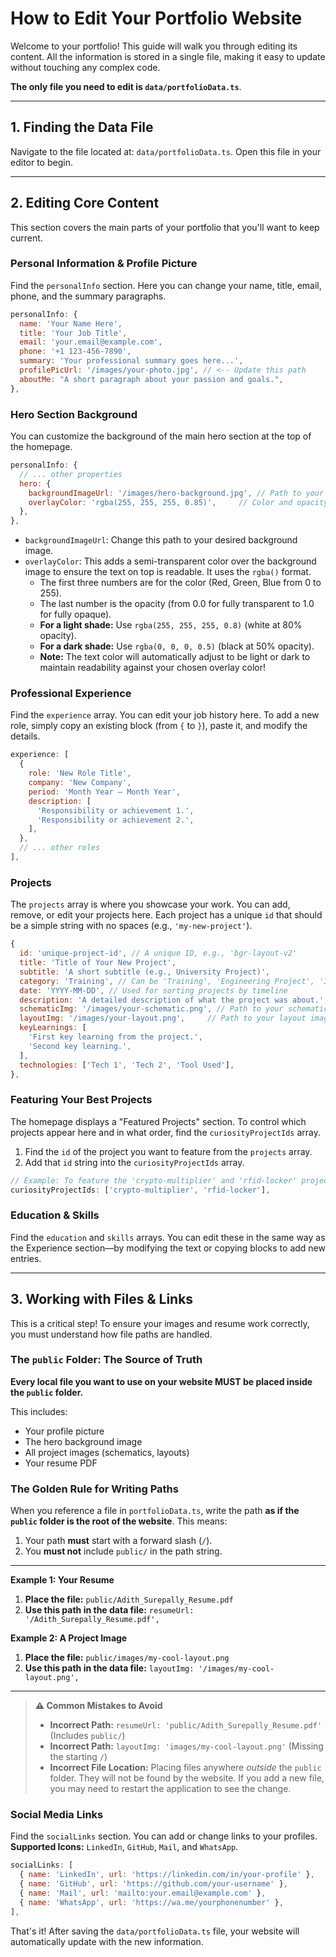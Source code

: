# How to Edit Your Portfolio Website

Welcome to your portfolio! This guide will walk you through editing its content. All the information is stored in a single file, making it easy to update without touching any complex code.

**The only file you need to edit is `data/portfolioData.ts`**.

---

## 1. Finding the Data File

Navigate to the file located at: `data/portfolioData.ts`. Open this file in your editor to begin.

---

## 2. Editing Core Content

This section covers the main parts of your portfolio that you'll want to keep current.

### Personal Information & Profile Picture

Find the `personalInfo` section. Here you can change your name, title, email, phone, and the summary paragraphs.

```javascript
personalInfo: {
  name: 'Your Name Here',
  title: 'Your Job Title',
  email: 'your.email@example.com',
  phone: '+1 123-456-7890',
  summary: 'Your professional summary goes here...',
  profilePicUrl: '/images/your-photo.jpg', // <-- Update this path
  aboutMe: "A short paragraph about your passion and goals.",
},
```

### Hero Section Background

You can customize the background of the main hero section at the top of the homepage.

```javascript
personalInfo: {
  // ... other properties
  hero: {
    backgroundImageUrl: '/images/hero-background.jpg', // Path to your background image
    overlayColor: 'rgba(255, 255, 255, 0.85)',     // Color and opacity of the shade
  },
},
```

-   `backgroundImageUrl`: Change this path to your desired background image.
-   `overlayColor`: This adds a semi-transparent color over the background image to ensure the text on top is readable. It uses the `rgba()` format.
    -   The first three numbers are for the color (Red, Green, Blue from 0 to 255).
    -   The last number is the opacity (from 0.0 for fully transparent to 1.0 for fully opaque).
    -   **For a light shade:** Use `rgba(255, 255, 255, 0.8)` (white at 80% opacity).
    -   **For a dark shade:** Use `rgba(0, 0, 0, 0.5)` (black at 50% opacity).
    -   **Note:** The text color will automatically adjust to be light or dark to maintain readability against your chosen overlay color!

### Professional Experience

Find the `experience` array. You can edit your job history here. To add a new role, simply copy an existing block (from `{` to `}`), paste it, and modify the details.

```javascript
experience: [
  {
    role: 'New Role Title',
    company: 'New Company',
    period: 'Month Year – Month Year',
    description: [
      'Responsibility or achievement 1.',
      'Responsibility or achievement 2.',
    ],
  },
  // ... other roles
],
```

### Projects

The `projects` array is where you showcase your work. You can add, remove, or edit your projects here. Each project has a unique `id` that should be a simple string with no spaces (e.g., `'my-new-project'`).

```javascript
{
  id: 'unique-project-id', // A unique ID, e.g., 'bgr-layout-v2'
  title: 'Title of Your New Project',
  subtitle: 'A short subtitle (e.g., University Project)',
  category: 'Training', // Can be 'Training', 'Engineering Project', 'Internship', or 'Casual'
  date: 'YYYY-MM-DD', // Used for sorting projects by timeline
  description: 'A detailed description of what the project was about.',
  schematicImg: '/images/your-schematic.png', // Path to your schematic image
  layoutImg: '/images/your-layout.png',     // Path to your layout image
  keyLearnings: [
    'First key learning from the project.',
    'Second key learning.',
  ],
  technologies: ['Tech 1', 'Tech 2', 'Tool Used'],
},
```

### Featuring Your Best Projects

The homepage displays a "Featured Projects" section. To control which projects appear here and in what order, find the `curiosityProjectIds` array.

1.  Find the `id` of the project you want to feature from the `projects` array.
2.  Add that `id` string into the `curiosityProjectIds` array.

```javascript
// Example: To feature the 'crypto-multiplier' and 'rfid-locker' projects
curiosityProjectIds: ['crypto-multiplier', 'rfid-locker'],
```

### Education & Skills

Find the `education` and `skills` arrays. You can edit these in the same way as the Experience section—by modifying the text or copying blocks to add new entries.

---

## 3. Working with Files & Links

This is a critical step! To ensure your images and resume work correctly, you must understand how file paths are handled.

### The `public` Folder: The Source of Truth

**Every local file you want to use on your website MUST be placed inside the `public` folder.**

This includes:
-   Your profile picture
-   The hero background image
-   All project images (schematics, layouts)
-   Your resume PDF

### The Golden Rule for Writing Paths

When you reference a file in `portfolioData.ts`, write the path **as if the `public` folder is the root of the website**. This means:

1.  Your path **must** start with a forward slash (`/`).
2.  You **must not** include `public/` in the path string.

---

**Example 1: Your Resume**

1.  **Place the file:** `public/Adith_Surepally_Resume.pdf`
2.  **Use this path in the data file:** `resumeUrl: '/Adith_Surepally_Resume.pdf',`

**Example 2: A Project Image**

1.  **Place the file:** `public/images/my-cool-layout.png`
2.  **Use this path in the data file:** `layoutImg: '/images/my-cool-layout.png',`

---

> **⚠️ Common Mistakes to Avoid**
>
> -   **Incorrect Path:** `resumeUrl: 'public/Adith_Surepally_Resume.pdf'` (Includes `public/`)
> -   **Incorrect Path:** `layoutImg: 'images/my-cool-layout.png'` (Missing the starting `/`)
> -   **Incorrect File Location:** Placing files anywhere *outside* the `public` folder. They will not be found by the website. If you add a new file, you may need to restart the application to see the change.

### Social Media Links

Find the `socialLinks` section. You can add or change links to your profiles.
**Supported Icons:** `LinkedIn`, `GitHub`, `Mail`, and `WhatsApp`.

```javascript
socialLinks: [
  { name: 'LinkedIn', url: 'https://linkedin.com/in/your-profile' },
  { name: 'GitHub', url: 'https://github.com/your-username' },
  { name: 'Mail', url: 'mailto:your.email@example.com' },
  { name: 'WhatsApp', url: 'https://wa.me/yourphonenumber' },
],
```

That's it! After saving the `data/portfolioData.ts` file, your website will automatically update with the new information.
